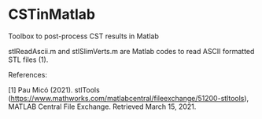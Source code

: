 # CSTinMatlab
 Toolbox to post-process CST results in Matlab
 
stlReadAscii.m and stlSlimVerts.m are Matlab codes to read ASCII formatted STL files (1).
 
References:

[1] Pau Micó (2021). stlTools (https://www.mathworks.com/matlabcentral/fileexchange/51200-stltools), MATLAB Central File Exchange. Retrieved March 15, 2021.
